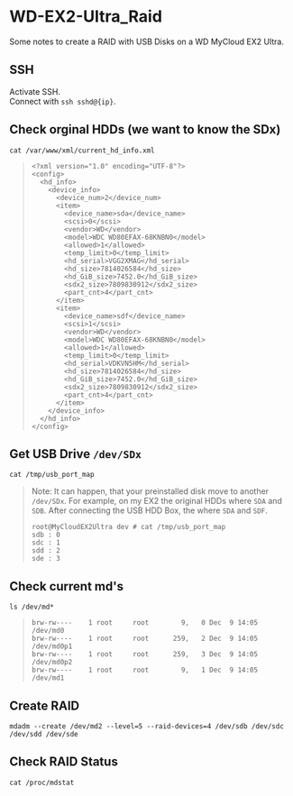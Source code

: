 # WD-EX2-Ultra_Raid
Some notes to create a RAID with USB Disks on a WD MyCloud EX2 Ultra.

## SSH
Activate SSH.\
Connect with `ssh sshd@{ip}`.

## Check orginal HDDs (we want to know the SDx)
`cat /var/www/xml/current_hd_info.xml`

> ```
> <?xml version="1.0" encoding="UTF-8"?>
> <config>
>   <hd_info>
>     <device_info>
>       <device_num>2</device_num>
>       <item>
>         <device_name>sda</device_name>
>         <scsi>0</scsi>
>         <vendor>WD</vendor>
>         <model>WDC WD80EFAX-68KNBN0</model>
>         <allowed>1</allowed>
>         <temp_limit>0</temp_limit>
>         <hd_serial>VGG2XMAG</hd_serial>
>         <hd_size>7814026584</hd_size>
>         <hd_GiB_size>7452.0</hd_GiB_size>
>         <sdx2_size>7809830912</sdx2_size>
>         <part_cnt>4</part_cnt>
>       </item>
>       <item>
>         <device_name>sdf</device_name>
>         <scsi>1</scsi>
>         <vendor>WD</vendor>
>         <model>WDC WD80EFAX-68KNBN0</model>
>         <allowed>1</allowed>
>         <temp_limit>0</temp_limit>
>         <hd_serial>VDKVN5HM</hd_serial>
>         <hd_size>7814026584</hd_size>
>         <hd_GiB_size>7452.0</hd_GiB_size>
>         <sdx2_size>7809830912</sdx2_size>
>         <part_cnt>4</part_cnt>
>       </item>
>     </device_info>
>   </hd_info>
> </config>
> ```

## Get USB Drive `/dev/SDx`
`cat /tmp/usb_port_map`

> Note:
> It can happen, that your preinstalled disk move to another `/dev/SDx`.
> For example, on my EX2 the original HDDs where `SDA` and `SDB`.
> After connecting the USB HDD Box, the where `SDA` and `SDF`.
> ```
> root@MyCloudEX2Ultra dev # cat /tmp/usb_port_map
> sdb : 0
> sdc : 1
> sdd : 2
> sde : 3
> ```

## Check current md's
`ls /dev/md*`

> ```
> brw-rw----    1 root     root        9,   0 Dec  9 14:05 /dev/md0
> brw-rw----    1 root     root      259,   2 Dec  9 14:05 /dev/md0p1
> brw-rw----    1 root     root      259,   3 Dec  9 14:05 /dev/md0p2
> brw-rw----    1 root     root        9,   1 Dec  9 14:05 /dev/md1
> ```

## Create RAID
`mdadm --create /dev/md2 --level=5 --raid-devices=4 /dev/sdb /dev/sdc /dev/sdd /dev/sde`

## Check RAID Status
`cat /proc/mdstat`
